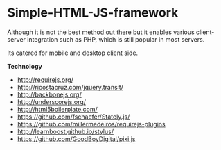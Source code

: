 Simple-HTML-JS-framework
========================

Although it is not the best <a href="http://engineering.twitter.com/2012/05/improving-performance-on-twittercom.html">method out there</a> 
but it enables various client-server integration such as PHP, which is still popular in most servers.

Its catered for mobile and desktop client side.

<b>Technology</b>

- http://requirejs.org/
- http://ricostacruz.com/jquery.transit/
- http://backbonejs.org/
- http://underscorejs.org/
- http://html5boilerplate.com/
- https://github.com/fschaefer/Stately.js/
- https://github.com/millermedeiros/requirejs-plugins
- http://learnboost.github.io/stylus/
- https://github.com/GoodBoyDigital/pixi.js
